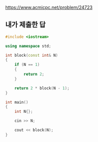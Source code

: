 https://www.acmicpc.net/problem/24723

내가 제출한 답
------------
```cpp
#include <iostream>

using namespace std;

int block(const int& N)
{
	if (N == 1)
	{
		return 2;
	}

	return 2 * block(N - 1);
}

int main()
{
	int N{};

	cin >> N;

	cout << block(N);
}
```
